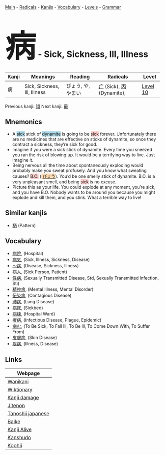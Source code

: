 <style> bigfont {font-size: 100px}</style>
[Main](../README.md) -
[Radicals](../radicals.md) -
[Kanjis](../kanjis.md) -
[Vocabulary](../vocabulary.md) -
[Levels](../levels.md) -
[Grammar](../grammar.md)
# <bigfont> 病</bigfont> - Sick, Sickness, Ill, Illness 

| Kanji | Meanings | Reading | Radicals | Level |
| --- | --- | --- | --- | --- |
| 病 | Sick, Sickness, Ill, Illness | びょう, や, やまい | [疒](../radicals/疒.md) (Sick), [丙](../radicals/丙.md) (Dynamite),  | [Level 10](../levels/wk_level10.md) |

Previous kanji: [顔](顔.md) Next kanji: [最](最.md) 

## Mnemonics
 * A <span style="background-color:#ADD8E6"> sick</span> stick of <span style="background-color:#ADD8E6"> dynamite</span> is going to be <span style="background-color:#ffcccb"> sick</span> forever. Unfortunately there are no medicines that are effective on sticks of dynamite, so once they contract a sickness, they’re sick for good.
* Imagine if you were a sick stick of dynamite. Every time you sneezed you ran the risk of blowing up. It would be a terrifying way to live. Just imagine it.
* Being nervous all the time about spontaneously exploding would probably make you sweat profusely. And you know what sweating causes? <span style="background-color:#ffcccb"> B.O.</span> (<span style="background-color:#fed8b1"> [びょう](https://jisho.org/search/びょう)</span>). You’d be one smelly stick of dynamite. B.O. is a very unpleasant smell, and being <span style="background-color:#ffcccb"> sick</span> is no excuse.
* Picture this as your life. You could explode at any moment, you’re sick, and you have B.O. Nobody wants to be around you because you might explode and kill them, and you stink. What a terrible way to live!


## Similar kanjis
 * [柄](柄.md) (Pattern)


## Vocabulary
 * [病院](../vocabulary/病.md), (Hospital)
* [病気](../vocabulary/病.md), (Sick, Illness, Sickness, Disease)
* [〜病](../vocabulary/病.md), (Disease, Sickness, Illness)
* [病人](../vocabulary/病.md), (Sick Person, Patient)
* [性病](../vocabulary/病.md), (Sexually Transmitted Disease, Std, Sexually Transmitted Infection, Sti)
* [精神病](../vocabulary/病.md), (Mental Illness, Mental Disorder)
* [伝染病](../vocabulary/病.md), (Contagious Disease)
* [肺病](../vocabulary/病.md), (Lung Disease)
* [病床](../vocabulary/病.md), (Sickbed)
* [病棟](../vocabulary/病.md), (Hospital Ward)
* [疫病](../vocabulary/病.md), (Infectious Disease, Plague, Epidemic)
* [病む](../vocabulary/病.md), (To Be Sick, To Fall Ill, To Be Ill, To Come Down With, To Suffer From)
* [皮膚病](../vocabulary/病.md), (Skin Disease)
* [疾病](../vocabulary/病.md), (Illness, Disease)



## Links 

| Webpage |
| --- |
| [Wanikani          ](https://www.wanikani.com/kanji/病) |
| [Wiktionary        ](https://en.wiktionary.org/wiki/病) |
| [Kanji damage      ](http://www.kanjidamage.com/kanji/search?utf8=✓&q=病) |
| [Jitenon           ](https://jitenon.com/kanji/病) |
| [Tanoshii japanese ](https://www.tanoshiijapanese.com/dictionary/kanji.cfm?k=病) |
| [Baike             ](https://baike.baidu.com/item/病) |
| [Kanji Alive       ](https://app.kanjialive.com/病) |
| [Kanshudo          ](https://www.kanshudo.com/searchmn?q=病) |
| [Koohii            ](https://kanji.koohii.com/study/kanji/病) |
